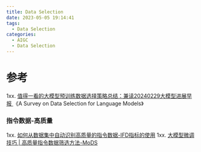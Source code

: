```yaml
---
title: Data Selection
date: 2023-05-05 19:14:41
tags:
  - Data Selection
categories: 
  - AIGC
  - Data Selection  
---
```


<p></p>
<!-- more -->



# 参考
1xx. [值得一看的大模型预训练数据选择策略总结：兼读20240229大模型进展早报 ](https://mp.weixin.qq.com/s?__biz=MzAxMjc3MjkyMg==&mid=2648409027&idx=1&sn=4083853fd0bfb1790d8df6b4414b6583)
《A Survey on Data Selection for Language Models》


###  指令数据-高质量
1xx. [如何从数据集中自动识别高质量的指令数据-IFD指标的使用](https://zhuanlan.zhihu.com/p/658128530)
1xx. [大模型微调技巧 | 高质量指令数据筛选方法-MoDS](https://zhuanlan.zhihu.com/p/671183709)

